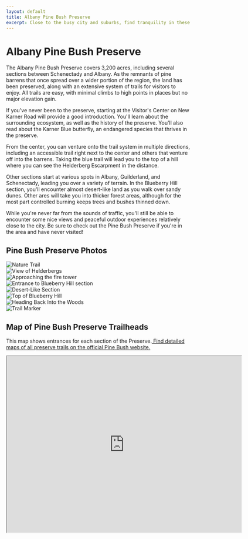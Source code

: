 ```yaml
---
layout: default
title: Albany Pine Bush Preserve
excerpt: Close to the busy city and suburbs, find tranquility in these expansive pine barrens
---
```


<h1>Albany Pine Bush Preserve</h1>

<p>The Albany Pine Bush Preserve covers 3,200 acres, including several sections between Schenectady and Albany. As the remnants of pine barrens that once spread over a wider portion of the region, the land has been preserved, along with an extensive system of trails for visitors to enjoy. All trails are easy, with minimal climbs to high points in places but no major elevation gain. </p>

<p>If you've never been to the preserve, starting at the Visitor's Center on New Karner Road will provide a good introduction. You'll learn about the surrounding ecosystem, as well as the history of the preserve. You'll also read about the Karner Blue butterfly, an endangered species that thrives in the preserve.</p>

<p>From the center, you can venture onto the trail system in multiple directions, including an accessible trail right next to the center and others that venture off into the barrens. Taking the blue trail will lead you to the top of a hill where you can see the Helderberg Escarpment in the distance.</p>

<p>Other sections start at various spots in Albany, Guilderland, and Schenectady, leading you over a variety of terrain. In the Blueberry Hill section, you'll encounter almost desert-like land as you walk over sandy dunes. Other ares will take you into thicker forest areas, although for the most part controlled burning keeps trees and bushes thinned down.</p>

<p>While you're never far from the sounds of traffic, you'll still be able to encounter some nice views and peaceful outdoor experiences relatively close to the city. Be sure to check out the Pine Bush Preserve if you're in the area and have never visited!</p>
	

<h2>Pine Bush Preserve Photos</h2>

<div class="fotorama" data-nav="thumbs" data-width="100%"
                     data-ratio="800/600"
                     data-min-width="100%"
                     data-max-width="1000"
                     data-min-height="300"
                     data-max-height="100%" >
<img src="/img/pine-bush/nature-trail.jpg" alt="Nature Trail"><br />
<img src="/img/pine-bush/helderberg-view.jpg" alt="View of Helderbergs"><br />
<img src="/img/pine-bush/fire-tower.jpg" alt="Approaching the fire tower"><br />
<img src="/img/pine-bush/blueberry-hill-entrance.jpg" alt="Entrance to Blueberry Hill section"><br />
<img src="/img/pine-bush/dirt-expanse.jpg" alt="Desert-Like Section"><br />
<img src="/img/pine-bush/blueberry-hill.jpg" alt="Top of Blueberry Hill"><br />
<img src="/img/pine-bush/woods-trail.jpg" alt="Heading Back Into the Woods"><br />
<img src="/img/pine-bush/trail-marker.jpg" alt="Trail Marker"><br />

</div>

<h2 id="trailmap">Map of Pine Bush Preserve Trailheads</h2>

<p>
	This map shows entrances for each section of the Preserve.<a href="https://www.albanypinebush.org/recreation-center/trails-maps-and-conditions" target="_blank">
		Find detailed maps of all preserve trails on the official Pine Bush website.
	</a>
</p>

<div class="google-maps">
<iframe src="https://www.google.com/maps/d/u/2/embed?mid=1dO92_Q--P_A24ZwMW3v2gutb7g4ltaRf" width="640" height="480"></iframe></div>